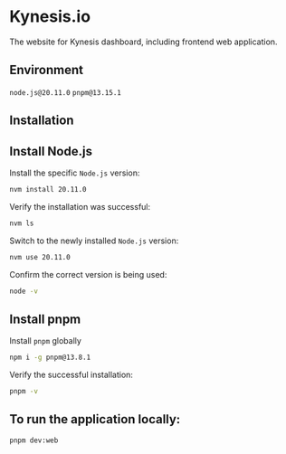 # Kynesis.io

The website for Kynesis dashboard, including frontend web application.

## Environment

`node.js@20.11.0`
`pnpm@13.15.1`

## Installation

## Install Node.js

Install the specific `Node.js` version:

```bash
nvm install 20.11.0
```

Verify the installation was successful:

```bash
nvm ls
```

Switch to the newly installed `Node.js` version:

```bash
nvm use 20.11.0
```

Confirm the correct version is being used:

```bash
node -v
```

## Install pnpm

Install `pnpm` globally

```bash
npm i -g pnpm@13.8.1
```

Verify the successful installation:

```bash
pnpm -v
```

## To run the application locally:

```bash
pnpm dev:web
```
